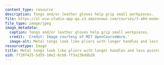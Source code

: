 ```yaml
---
content_type: resource
description: Tongs and/or leather gloves help grip small workpieces.
file: https://ol-ocw-studio-app-qa.s3.amazonaws.com/courses/3-a04-modern-blacksmithing-and-physical-metallurgy-fall-2008/7f2074255d5510e28cb8ff3a23bddb28_037.jpg
file_type: image/jpeg
image_metadata:
  caption: Tongs and/or leather gloves help grip small workpieces.
  credit: 'Credit: Image courtesy of MIT OpenCourseWare.'
  image-alt: Metal tongs look like pliers with longer handles and less pointed jaws.
resourcetype: Image
title: Metal tongs look like pliers with longer handles and less pointed jaws
uid: 7f207425-5d55-10e2-8cb8-ff3a23bddb28
---
```


